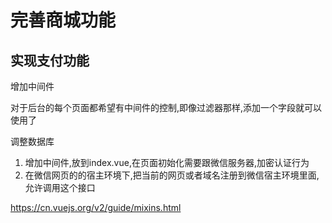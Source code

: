 # 完善商城功能

## 实现支付功能

增加中间件

对于后台的每个页面都希望有中间件的控制,即像过滤器那样,添加一个字段就可以使用了

调整数据库

1. 增加中间件,放到index.vue,在页面初始化需要跟微信服务器,加密认证行为
2. 在微信网页的的宿主环境下,把当前的网页或者域名注册到微信宿主环境里面,允许调用这个接口


https://cn.vuejs.org/v2/guide/mixins.html
